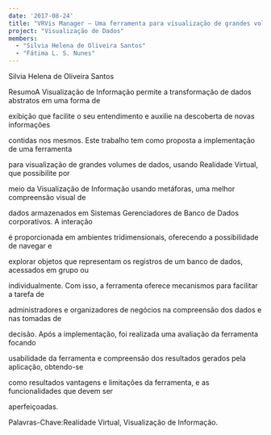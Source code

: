 ```yaml
---
date: '2017-08-24'
title: "VRVis Manager – Uma ferramenta para visualização de grandes volumes de dados usando realidade virtual"
project: "Visualização de Dados"
members:
  - "Silvia Helena de Oliveira Santos"
  - "Fátima L. S. Nunes"
---
```


Silvia Helena de Oliveira Santos

ResumoA Visualização de Informação permite a transformação de dados abstratos em uma forma de

exibição que facilite o seu entendimento e auxilie na descoberta de novas informações

contidas nos mesmos. Este trabalho tem como proposta a implementação de uma ferramenta

para visualização de grandes volumes de dados, usando Realidade Virtual, que possibilite por

meio da Visualização de Informação usando metáforas, uma melhor compreensão visual de

dados armazenados em Sistemas Gerenciadores de Banco de Dados corporativos. A interação

é proporcionada em ambientes tridimensionais, oferecendo a possibilidade de navegar e

explorar objetos que representam os registros de um banco de dados, acessados em grupo ou

individualmente. Com isso, a ferramenta oferece mecanismos para facilitar a tarefa de

administradores e organizadores de negócios na compreensão dos dados e nas tomadas de

decisão. Após a implementação, foi realizada uma avaliação da ferramenta focando

usabilidade da ferramenta e compreensão dos resultados gerados pela aplicação, obtendo-se

como resultados vantagens e limitações da ferramenta, e as funcionalidades que devem ser

aperfeiçoadas.

Palavras-Chave:Realidade Virtual, Visualização de Informação.
